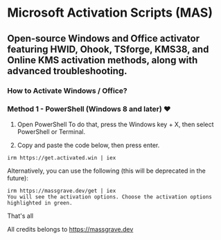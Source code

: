 # Microsoft Activation Scripts (MAS)

## Open-source Windows and Office activator featuring HWID, Ohook, TSforge, KMS38, and Online KMS activation methods, along with advanced troubleshooting.

### How to Activate Windows / Office?

### Method 1 - PowerShell (Windows 8 and later) ❤️

1. Open PowerShell
To do that, press the Windows key + X, then select PowerShell or Terminal.

2. Copy and paste the code below, then press enter.

```
irm https://get.activated.win | iex
```

Alternatively, you can use the following (this will be deprecated in the future):

```
irm https://massgrave.dev/get | iex
You will see the activation options. Choose the activation options highlighted in green.
```

That's all

All credits belongs to https://massgrave.dev
